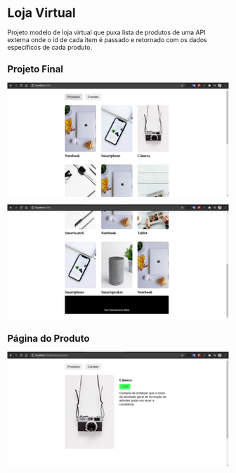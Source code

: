 <h1><b>Loja Virtual</b></h1>

<p>Projeto modelo de loja virtual que puxa lista de produtos de uma API externa onde o id de cada item é passado e retornado com os dados específicos de cada produto.</p>

<h2>Projeto Final</h2>

![](.github/Page-01.png)

![](.github/Page-02.png)

<h2>Página do Produto</h2>

![](.github/Page-03.png)